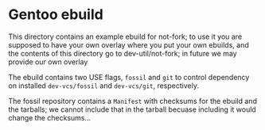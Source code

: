 <!-- Copyright 2020 The LumoSQL Authors, see LICENSES/CC-BY-SA-4.0 -->
<!-- SPDX-License-Identifier: CC-BY-SA-4.0 -->
<!-- SPDX-FileCopyrightText: 2020 The LumoSQL Authors -->
<!-- SPDX-ArtifactOfProjectName: LumoSQL -->
<!-- SPDX-FileType: Documentation -->
<!-- SPDX-FileComment: Original by Claudio Calvelli, 2020 -->

# Gentoo ebuild

This directory contains an example ebuild for not-fork; to use it you
are supposed to have your own overlay where you put your own ebuilds,
and the contents of this directory go to dev-util/not-fork; in future
we may provide our own overlay

The ebuild contains two USE flags, `fossil` and `git` to control dependency
on installed `dev-vcs/fossil` and `dev-vcs/git`, respectively.

The fossil repository contains a `Manifest` with checksums for the ebuild
and the tarballs; we cannot include that in the tarball becuase including
it would change the checksums...

